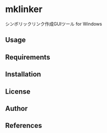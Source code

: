 # mklinker

シンボリックリンク作成GUIツール for Windows

## Usage

## Requirements

## Installation

## License

## Author

## References
